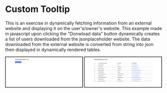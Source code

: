 # Custom Tooltip

This is an exercise in dynamically fetching information from an external website and displaying it on the user's/owner's website. This example made in javascript upon clicking the "Donwload data" button dynamically creates a list of users downloaded from the jsonplaceholder website. The data downloaded from the external website is converted from string into json then displayed in dynamically rendered tables.
<br>
<p float="left">
   <img src="screenshots/screen1.png" width=49.5%;>
   <img src="screenshots/screen2.png" width=49.5%;>
</p>
